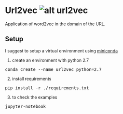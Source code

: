 
# Url2vec ![alt url2vec](res/img/link.png "url2vec") 

Application of word2vec in the domain of the URL.

## Setup

I suggest to setup a virtual environment using [miniconda](http://conda.pydata.org/miniconda.html)

1. create an environment with python 2.7
<pre>conda create --name url2vec python=2.7</pre>
2. install requirements
<pre>pip install -r ./requirements.txt</pre>
3. to check the examples
<pre>jupyter-notebook</pre>
